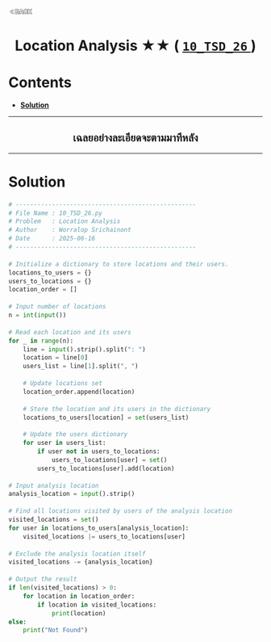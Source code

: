 <p align="left">
  <a href="../README.md">
    <img src="../../Z99-OTHERS/00-common/00-back.png" style="width:10%">
  </a>
</p>

<div align="center">
  <h1>
    Location Analysis ★★ (
      <a href="https://drive.google.com/file/d/1q6ZCJdDag9yIrOAhdH0dGYcXHTZxTHKG/view?usp=drive_link">
        <code>10_TSD_26</code>
      </a>
    )
  </h1>
</div>

# Contents

-   [**Solution**](#solution)

---

<div align="center">
  <h2>เฉลยอย่างละเอียดจะตามมาทีหลัง</h2>
</div>

---

# Solution

```python
# --------------------------------------------------
# File Name : 10_TSD_26.py
# Problem   : Location Analysis
# Author    : Worralop Srichainont
# Date      : 2025-06-16
# --------------------------------------------------

# Initialize a dictionary to store locations and their users.
locations_to_users = {}
users_to_locations = {}
location_order = []

# Input number of locations
n = int(input())

# Read each location and its users
for _ in range(n):
    line = input().strip().split(": ")
    location = line[0]
    users_list = line[1].split(", ")

    # Update locations set
    location_order.append(location)

    # Store the location and its users in the dictionary
    locations_to_users[location] = set(users_list)

    # Update the users dictionary
    for user in users_list:
        if user not in users_to_locations:
            users_to_locations[user] = set()
        users_to_locations[user].add(location)

# Input analysis location
analysis_location = input().strip()

# Find all locations visited by users of the analysis location
visited_locations = set()
for user in locations_to_users[analysis_location]:
    visited_locations |= users_to_locations[user]

# Exclude the analysis location itself
visited_locations -= {analysis_location}

# Output the result
if len(visited_locations) > 0:
    for location in location_order:
        if location in visited_locations:
            print(location)
else:
    print("Not Found")
```

